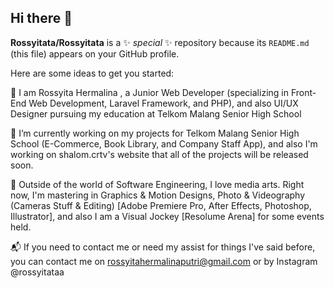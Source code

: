 ## Hi there 👋


**Rossyitata/Rossyitata** is a ✨ _special_ ✨ repository because its `README.md` (this file) appears on your GitHub profile.

Here are some ideas to get you started:

🌱 I am Rossyita Hermalina , a Junior Web Developer (specializing in Front-End Web Development, Laravel Framework, and PHP), and also UI/UX Designer pursuing my education at Telkom Malang Senior High School

🔭 I’m currently working on my projects for Telkom Malang Senior High School (E-Commerce, Book Library, and Company Staff App), and also I'm working on shalom.crtv's website that all of the projects will be released soon.

🎨 Outside of the world of Software Engineering, I love media arts. Right now, I'm mastering in Graphics & Motion Designs, Photo & Videography (Cameras Stuff & Editing) [Adobe Premiere Pro, After Effects, Photoshop, Illustrator], and also I am a Visual Jockey [Resolume Arena] for some events held.

📬 If you need to contact me or need my assist for things I've said before, you can contact me on rossyitahermalinaputri@gmail.com or by Instagram @rossyitataa 

